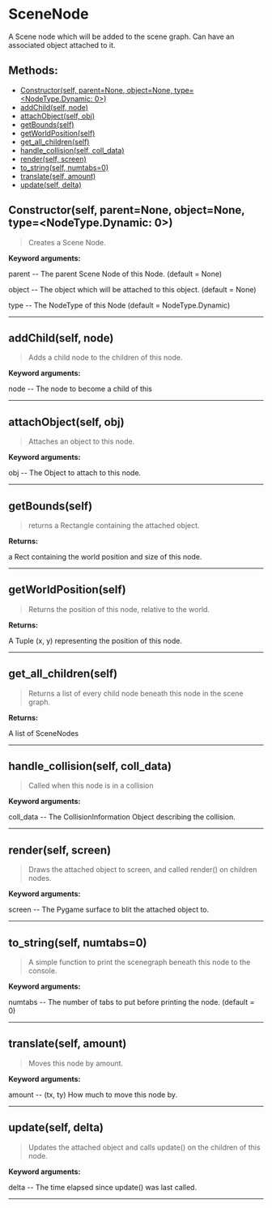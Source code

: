 # SceneNode 
  A Scene node which will be added to the scene graph. Can have an associated object attached to it. 

## Methods: 
* [Constructor(self, parent=None, object=None, type=<NodeType.Dynamic: 0>)](#Constructor) 
* [addChild(self, node)](#addChild) 
* [attachObject(self, obj)](#attachObject) 
* [getBounds(self)](#getBounds) 
* [getWorldPosition(self)](#getWorldPosition) 
* [get_all_children(self)](#get_all_children) 
* [handle_collision(self, coll_data)](#handle_collision) 
* [render(self, screen)](#render) 
* [to_string(self, numtabs=0)](#to_string) 
* [translate(self, amount)](#translate) 
* [update(self, delta)](#update) 
<div id="Constructor"></div>

## Constructor(self, parent=None, object=None, type=<NodeType.Dynamic: 0>) 

  

 > Creates a Scene Node.

 

 **Keyword arguments:**

 parent -- The parent Scene Node of this Node. (default = None)

 object -- The object which will be attached to this object. (default = None)

 type -- The NodeType of this Node (default = NodeType.Dynamic) 

 --- 
<div id="addChild"></div>

## addChild(self, node) 

  

 > Adds a child node to the children of this node.

 

 **Keyword arguments:**

 node -- The node to become a child of this 

 --- 
<div id="attachObject"></div>

## attachObject(self, obj) 

  

 > Attaches an object to this node.

 

 **Keyword arguments:**

 obj -- The Object to attach to this node. 

 --- 
<div id="getBounds"></div>

## getBounds(self) 

  

 > returns a Rectangle containing the attached object.

 

 **Returns:**

 a Rect containing the world position and size of this node. 

 --- 
<div id="getWorldPosition"></div>

## getWorldPosition(self) 

  

 > Returns the position of this node, relative to the world.

 

 **Returns:**

 A Tuple (x, y) representing the position of this node. 

 --- 
<div id="get_all_children"></div>

## get_all_children(self) 

  

 > Returns a list of every child node beneath this node in the scene graph.

 

 **Returns:**

 A list of SceneNodes 

 --- 
<div id="handle_collision"></div>

## handle_collision(self, coll_data) 

  

 > Called when this node is in a collision

 

 **Keyword arguments:**

 coll_data -- The CollisionInformation Object describing the collision. 

 --- 
<div id="render"></div>

## render(self, screen) 

  

 > Draws the attached object to screen, and called render() on children nodes.

 

 **Keyword arguments:**

 screen -- The Pygame surface to blit the attached object to. 

 --- 
<div id="to_string"></div>

## to_string(self, numtabs=0) 

  

 > A simple function to print the scenegraph beneath this node to the console.

 

 **Keyword arguments:** 

 numtabs -- The number of tabs to put before printing the node. (default = 0) 

 --- 
<div id="translate"></div>

## translate(self, amount) 

  

 > Moves this node by amount.

 

 **Keyword arguments:**

 amount -- (tx, ty) How much to move this node by. 

 --- 
<div id="update"></div>

## update(self, delta) 

  

 > Updates the attached object and calls update() on the children of this node.

 

 **Keyword arguments:**

 delta -- The time elapsed since update() was last called. 

 --- 
